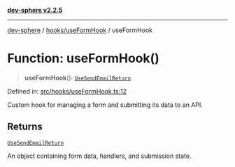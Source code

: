 [**dev-sphere v2.2.5**](../../../README.md)

***

[dev-sphere](../../../modules.md) / [hooks/useFormHook](../README.md) / useFormHook

# Function: useFormHook()

> **useFormHook**(): [`UseSendEmailReturn`](../../../interfaces/FormEmail/useSendEmailReturn.interface/interfaces/UseSendEmailReturn.md)

Defined in: [src/hooks/useFormHook.ts:12](https://github.com/DumbNoxx/DevSphere/blob/eb3f80846f33282f6e0329ed2bac1585e686cd76/src/hooks/useFormHook.ts#L12)

Custom hook for managing a form and submitting its data to an API.

## Returns

[`UseSendEmailReturn`](../../../interfaces/FormEmail/useSendEmailReturn.interface/interfaces/UseSendEmailReturn.md)

An object containing form data, handlers, and submission state.
